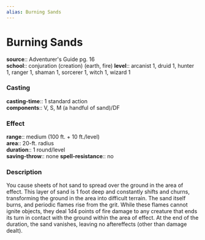```yaml
---
alias: Burning Sands
---
```


# Burning Sands 

**source**:: Adventurer's Guide pg. 16  
**school**:: conjuration (creation) (earth, fire)
**level**:: arcanist 1, druid 1, hunter 1, ranger 1, shaman 1, sorcerer 1, witch 1, wizard 1

### Casting 

**casting-time**:: 1 standard action  
**components**:: V, S, M (a handful of sand)/DF

### Effect 

**range**:: medium (100 ft. + 10 ft./level)  
**area**:: 20-ft. radius  
**duration**:: 1 round/level  
**saving-throw**:: none
**spell-resistance**:: no

### Description 

You cause sheets of hot sand to spread over the ground in the area of effect. This layer of sand is 1 foot deep and constantly shifts and churns, transforming the ground in the area into difficult terrain. The sand itself burns, and periodic flames rise from the grit. While these flames cannot ignite objects, they deal 1d4 points of fire damage to any creature that ends its turn in contact with the ground within the area of effect. At the end of the duration, the sand vanishes, leaving no aftereffects (other than damage dealt).
